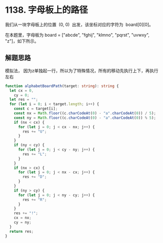 # 1138. 字母板上的路径

我们从一块字母板上的位置  (0, 0)  出发，该坐标对应的字符为  board[0][0]。

在本题里，字母板为 board = ["abcde", "fghij", "klmno", "pqrst", "uvwxy", "z"]，如下所示。

## 解题思路

模拟法，
因为z单独起一行，所以为了特殊情况，所有的移动先执行上下，再执行左右

```typescript
function alphabetBoardPath(target: string): string {
  let cx = 0,
    cy = 0;
  let res = "";
  for (let i = 0; i < target.length; i++) {
    const c = target[i];
    const nx = Math.floor((c.charCodeAt(0) - "a".charCodeAt(0)) / 5);
    const ny = Math.floor((c.charCodeAt(0) - "a".charCodeAt(0)) % 5);
    if (nx < cx) {
      for (let j = 0; j < cx - nx; j++) {
        res += "U";
      }
    }
    if (ny < cy) {
      for (let j = 0; j < cy - ny; j++) {
        res += "L";
      }
    }
    if (nx > cx) {
      for (let j = 0; j < nx - cx; j++) {
        res += "D";
      }
    }
    if (ny > cy) {
      for (let j = 0; j < ny - cy; j++) {
        res += "R";
      }
    }
    res += "!";
    cx = nx;
    cy = ny;
  }
  return res;
}
```

